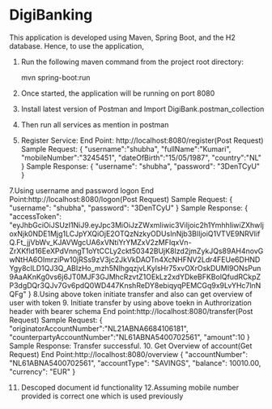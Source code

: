 # DigiBanking

This application is developed using Maven, Spring Boot, and the H2 database. Hence, to use the application, 
1. Run the following maven command from the project root directory:

    mvn spring-boot:run

3. Once started, the application will be running on port 8080
4. Install latest version of Postman and Import DigiBank.postman_collection
5. Then run all services as mention in postman
6. Register Service:
     End Point: http://localhost:8080/register(Post Request)
     Sample Request:
                   {
            "username":"shubha",
            "fullName":"Kumari",
            "mobileNumber":"3245451",
            "dateOfBirth":"15/05/1987",
            "country":"NL"
            }
   Sample Response:
      {
    "username": "shubha",
    "password": "3DenTCyU"
}

7.Using username and password logon 
   End Point:http://localhost:8080/logon(Post Request)
    Sample Request:
                   {
                "username": "shubha",
                "password": "3DenTCyU"
            }
    Sample Response:
      {
    "accessToken": "eyJhbGciOiJSUzI1NiJ9.eyJpc3MiOiJzZWxmIiwic3ViIjoic2h1YmhhIiwiZXhwIjoxNjk0NDE1Mjg1LCJpYXQiOjE2OTQzNzkyODUsInNjb3BlIjoiQ1VTVE9NRVIifQ.Ft_jjVbWv_KJAVWgcUA6xVNtiYrYMZxV2zMFIqxVn-ZrXKfld16EeXPdVnngT1oYtCCLy2ckt50342BUjK8Izd2jmZykJQs89AH4novGwNtHA6OImrziPw10jRSs9zV3jc2JkVkDAOTn4XcNHFNV2Ldr4FEUe6DHNDYgy8cILD1QJ3Q_ABIzHo_mzh5NlhgqzjvLKylsHr75xvOXrOskDUMI9ONsPun9AaAKnKg0vs6j6JT0MJF3GJMhcRzvtZ1OEkLz2xdYDkeBFKBolQfudRCkpZP3dgDQr3QJv7Gv6pdQ0WD447KnshReDY8ebiqyqPEMCGq9x9LvYHc7lnNQFg"
}
8.Using above token initiate transfer and also can get overview of user with token
9. Initiate transfer by using above toekn in Authrorization header with bearer schema
    End point:http://localhost:8080/transfer(Post Request)
    Sample Request:
      {
"originatorAccountNumber":"NL21ABNA6684106181",
"counterpartyAccountNumber":"NL61ABNA5400702561",
"amount":10
}
  Sample Response:
   Transfer successful.
10. Get Overview of account(Get Request)
   End Point:http://localhost:8080/overview
   {
    "accountNumber": "NL61ABNA5400702561",
    "accountType": "SAVINGS",
    "balance": 10010.00,
    "currency": "EUR"
}

11. Descoped document id functionality
12.Assuming mobile number provided is correct one which is used previously

     

